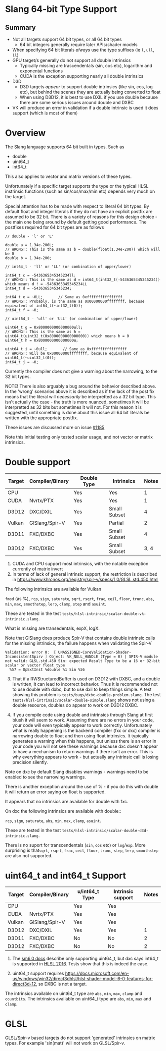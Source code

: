 Slang 64-bit Type Support
=========================

## Summary

* Not all targets support 64 bit types, or all 64 bit types 
  * 64 bit integers generally require later APIs/shader models
* When specifying 64 bit literals *always* use the type suffixes (ie `l`, `ull`, `ll`) 
* GPU target/s generally do not support all double intrinsics 
  * Typically missing are trascendentals (sin, cos etc), logarithm and exponental functions
  * CUDA is the exception supporting nearly all double intrinsics
* D3D 
  * D3D targets *appear* to support double intrinsics (like sin, cos, log etc), but behind the scenes they are actually being converted to float
  * When using D3D12, it is best to use DXIL if you use double because there are some serious issues around double and DXBC
* VK will produce an error in validation if a double intrinsic is used it does support (which is most of them)

Overview
========

The Slang language supports 64 bit built in types. Such as

* double
* uint64_t
* int64_t

This also applies to vector and matrix versions of these types. 

Unfortunately if a specific target supports the type or the typical HLSL instrinsic functions (such as sin/cos/max/min etc) depends very much on the target. 

Special attention has to be made with respect to literal 64 bit types. By default float and integer literals if they do not have an explicit postfix are assumed to be 32 bit. There is a variety of reasons for this design choice - the main one being around by default getting good performance. The postfixes required for 64 bit types are as follows

```
// double - 'l' or 'L'

double a = 1.34e-200L;
// WRONG!: This is the same as b = double(float(1.34e-200)) which will be 0
double b = 1.34e-200;

// int64_t - 'll' or 'LL' (or combination of upper/lower)

int64_t c = -5436365345345234ll;
// WRONG!: This is the same as d = int64_t(int32_t(-5436365345345234)) which means d ! = -5436365345345234LL
int64_t d = -5436365345345234;

int64_t e = ~0LL;       // Same as 0xffffffffffffffff
// WRONG!: Probably, is the same as 0x00000000ffffffff, because equivalent of int64_t(~int32_t(0));
int64_t f = ~0;         

// uint64_t - 'ull' or 'ULL' (or combination of upper/lower)

uint64_t g = 0x8000000000000000ull; 
// WRONG!: This is the same as h = uint64_t(uint32_t(0x8000000000000000)) which means h = 0
uint64_t h = 0x8000000000000000u; 

uint64_t i = ~0ull;       // Same as 0xffffffffffffffff
// WRONG!: Will be 0x00000000ffffffff, because equivalent of uint64_t(~uint32_t(0));
int64_t j = ~0;         
```

Currently the compiler does not give a warning about the narrowing, to the 32 bit types. 

NOTE! There is also arguably a bug around the behavior described above. In the 'wrong' scenarios above it is described as if the lack of the post fix means that the literal will *necessarily* be interpretted as a 32 bit type. This isn't actually the case - the truth is more nuanced, sometimes it will be interpretted as 32 bits but sometimes it will not. For this reason it is suggested, until something is done about this issue all 64 bit literals be written with the appropriate postfix.

These issues are discussed more on issue [#1185](https://github.com/shader-slang/slang/issues/1185)

Note this initial testing only tested scalar usage, and not vector or matrix intrinsics.

Double support
==============

Target   | Compiler/Binary  |  Double Type   |   Intrinsics          |  Notes
---------|------------------|----------------|-----------------------|-----------
CPU      |                  |      Yes       |          Yes          |  1
CUDA     | Nvrtx/PTX        |      Yes       |          Yes          |  1
D3D12    | DXC/DXIL         |      Yes       |          Small Subset |  4 
Vulkan   | GlSlang/Spir-V   |      Yes       |          Partial      |  2
D3D11    | FXC/DXBC         |      Yes       |          Small Subset |  4
D3D12    | FXC/DXBC         |      Yes       |          Small Subset |  3, 4

1) CUDA and CPU support most intrinsics, with the notable exception currently of matrix invert
2) In terms of lack of general intrinsic support, the restriction is described in  https://www.khronos.org/registry/spir-v/specs/1.0/GLSL.std.450.html

The following intrinsics are available for Vulkan 

`fmod` (as %), `rcp`, `sign`, `saturate`, `sqrt`, `rsqrt`, `frac`, `ceil`, `floor`, `trunc`, `abs`, `min`, `max`, `smoothstep`, `lerp`, `clamp`, `step` and `asuint`. 

These are tested in the test `tests/hlsl-intrinsic/scalar-double-vk-intrinsic.slang`.

What is missing are transedentals, expX, logX. 

Note that GlSlang does produce Spir-V that contains double intrinsic calls for the missing intrinsics, the failure happens when validating the Spir-V 

```
Validation: error 0:  [ UNASSIGNED-CoreValidation-Shader-InconsistentSpirv ] Object: VK_NULL_HANDLE (Type = 0) | SPIR-V module not valid: GLSL.std.450 Sin: expected Result Type to be a 16 or 32-bit scalar or vector float type
  %57 = OpExtInst %double %1 Sin %56
```

3) That if a RWStructuredBuffer<double> is used on D3D12 with DXBC, and a double is written, it can lead to incorrect behavior. Thus it is recommended not to use double with dxbc, but to use dxil to keep things simple. A test showing this problem is `tests/bugs/dxbc-double-problem.slang`. The test `tests/hlsl-intrinsic/scalar-double-simple.slang` shows not using a double resource, doubles do appear to work on D3D12 DXBC. 

4) If you compile code using double and intrinsics through Slang at first blush it will seem to work. Assuming there are no errors in your code, your code will even typically appear to work correctly. Unfortunately what is really happening is the backend compiler (fxc or dxc) compiler is narrowing double to float and then using float intrinsics. It typically generates a warning when this happens, but unless there is an error in your code you will not see these warnings because dxc doesn't appear to have a mechanism to return warnings if there isn't an error. This is why everything appears to work - but actually any intrinsic call is losing precision silently. 

Note on dxc by default Slang disables warnings - warnings need to be enabled to see the narrowing warnings. 

There is another exception around the use of % - if you do this with double it will return an error saying on float is supported. 

It appears that no intrinsics are available for double with fxc. 

On dxc the following intrinsics are available with double::

`rcp`, `sign`, `saturate`, `abs`, `min`, `max`, `clamp`, `asuint`. 

These are tested in the test `tests/hlsl-intrinsic/scalar-double-d3d-intrinsic.slang`.

There is no suport for transcendentals (`sin`, `cos` etc) or `log`/`exp`. More surprising is that`sqrt`, `rsqrt`, `frac`, `ceil`, `floor`, `trunc`, `step`, `lerp`, `smoothstep` are also not supported.

uint64_t and int64_t Support
============================

Target   | Compiler/Binary  | u/int64_t Type |  Intrinsic support | Notes
---------|------------------|----------------|--------------------|--------
CPU      |                  |      Yes       |          Yes       |   
CUDA     | Nvrtx/PTX        |      Yes       |          Yes       |   
Vulkan   | GlSlang/Spir-V   |      Yes       |          Yes       |   
D3D12    | DXC/DXIL         |      Yes       |          Yes       |   1
D3D11    | FXC/DXBC         |      No        |          No        |   2
D3D12    | FXC/DXBC         |      No        |          No        |   2

1) The [sm6.0 docs](https://docs.microsoft.com/en-us/windows/win32/direct3dhlsl/hlsl-shader-model-6-0-features-for-direct3d-12) describe only supporting uint64_t, but dxc says int64_t is supported in [HLSL 2016](https://github.com/Microsoft/DirectXShaderCompiler/wiki/Language-Versions). Tests show that this is indeed the case.

2) uint64_t support requires https://docs.microsoft.com/en-us/windows/win32/direct3dhlsl/hlsl-shader-model-6-0-features-for-direct3d-12, so DXBC is not a target.

The intrinsics available on uint64_t type are `abs`, `min`, `max`, `clamp` and `countbits`.
The intrinsics available on uint64_t type are `abs`, `min`, `max` and `clamp`.

GLSL
====

GLSL/Spir-v based targets do not support 'generated' intrinsics on matrix types. For example 'sin(mat)' will not work on GLSL/Spir-v.

